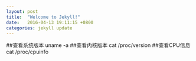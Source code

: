 ```yaml
---
layout: post
title:  "Welcome to Jekyll!"
date:   2016-04-13 19:11:15 +0800
categories: jekyll update
---
```


##查看系统版本
uname -a
##查看内核版本
cat /proc/version
##查看CPU信息
cat /proc/cpuinfo
